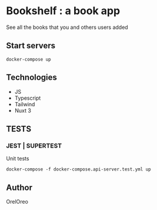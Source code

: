 # Bookshelf : a book app

See all the books that you and others users added

## Start servers

`docker-compose up`

## Technologies
- JS
- Typescript
- Tailwind
- Nuxt 3

## TESTS

### JEST | SUPERTEST

Unit tests

`docker-compose -f docker-compose.api-server.test.yml up`

## Author

OrelOreo
